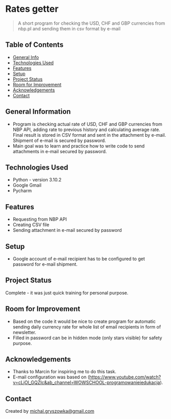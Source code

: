 # Rates getter
> A short program for checking the USD, CHF and GBP currencies from nbp.pl and sending them in csv format by e-mail

## Table of Contents
* [General Info](#general-information)
* [Technologies Used](#technologies-used)
* [Features](#features)
* [Setup](#setup)
* [Project Status](#project-status)
* [Room for Improvement](#room-for-improvement)
* [Acknowledgements](#acknowledgements)
* [Contact](#contact)


## General Information
- Program is checking actual rate of USD, CHF and GBP currencies from NBP API, adding rate to previous history and calculating average rate.
Final result is stored in CSV format and sent in the attachment by e-mail. Shipment of e-mail is secured by password.
- Main goal was to learn and practice how to write code to send attachments in e-mail secured by password.


## Technologies Used
- Python - version 3.10.2
- Google Gmail
- Pycharm


## Features
- Requesting from NBP API
- Creating CSV file
- Sending attachment in e-mail secured by password


## Setup
 - Google account of e-mail recipient has to be configured to get password for e-mail shipment.
 


## Project Status
Complete - it was just quick training for personal purpose.


## Room for Improvement
- Based on the code it would be nice to create program for automatic sending daily currency rate for whole list of email recipients in form of newsletter.
- Filled in password can be in hidden mode (only stars visible) for safety purpose.


## Acknowledgements
- Thanks to Marcin for inspiring me to do this task.
- E-mail configuration was based on (https://www.youtube.com/watch?v=cLjOl_GQZIc&ab_channel=WOWSCHOOL-programowanieiedukacja).


## Contact
Created by michal.gryszowka@gmail.com
